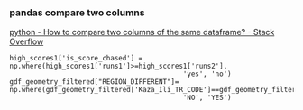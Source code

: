 ### pandas compare two columns


 [python - How to compare two columns of the same dataframe? - Stack Overflow](https://stackoverflow.com/questions/42405572/how-to-compare-two-columns-of-the-same-dataframe "python - How to compare two columns of the same dataframe? - Stack Overflow")


 

```
high_scores1['is_score_chased'] = np.where(high_scores1['runs1']>=high_scores1['runs2'], 
                                           'yes', 'no')
gdf_geometry_filtered["REGION_DIFFERENT"]= np.where(gdf_geometry_filtered['Kaza_İli_TR_CODE']==gdf_geometry_filtered['adm1'], 
                                           'NO', 'YES')

```
